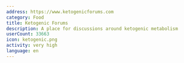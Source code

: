 ```yaml
---
address: https://www.ketogenicforums.com
category: Food
title: Ketogenic Forums
description: A place for discussions around ketogenic metabolism
userCount: 33663
icon: ketogenic.png
activity: very high
language: en
---
```

